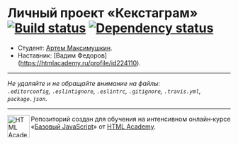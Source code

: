 # Личный проект «Кекстаграм» [![Build status][travis-image]][travis-url] [![Dependency status][dependency-image]][dependency-url]

* Студент: [Артем Максимушкин](https://up.htmlacademy.ru/javascript/5/user/73743).
* Наставник: [Вадим Федоров] (https://htmlacademy.ru/profile/id224110).

---

_Не удаляйте и не обращайте внимание на файлы:_<br>
_`.editorconfig`, `.eslintignore`, `.eslintrc`, `.gitignore`, `.travis.yml`, `package.json`._

---

<a href="https://htmlacademy.ru/intensive/javascript"><img align="left" width="50" height="50" title="HTML Academy" src="https://up.htmlacademy.ru/static/img/intensive/javascript/logo-for-github.svg"></a>

Репозиторий создан для обучения на интенсивном онлайн‑курсе «[Базовый JavaScript](https://htmlacademy.ru/intensive/javascript)» от [HTML Academy](https://htmlacademy.ru).

[travis-image]: https://travis-ci.org/htmlacademy-javascript/73743-kekstagram.svg?branch=master
[travis-url]: https://travis-ci.org/htmlacademy-javascript/73743-kekstagram
[dependency-image]: https://david-dm.org/htmlacademy-javascript/73743-kekstagram.svg?style=flat-square
[dependency-url]: https://david-dm.org/htmlacademy-javascript/73743-kekstagram
